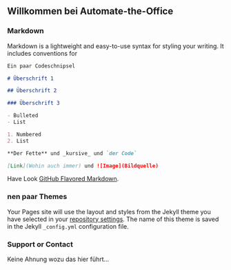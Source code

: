 ## Willkommen bei Automate-the-Office

### Markdown

Markdown is a lightweight and easy-to-use syntax for styling your writing. It includes conventions for

```markdown
Ein paar Codeschnipsel

# Überschrift 1

## Überschrift 2

### Überschrift 3 

- Bulleted
- List

1. Numbered
2. List

**Der Fette** und _kursive_ und `der Code` 

[Link](Wohin auch immer) und ![Image](Bildquelle)
```

Have Look [GitHub Flavored Markdown](https://guides.github.com/features/mastering-markdown/).

### nen paar Themes

Your Pages site will use the layout and styles from the Jekyll theme you have selected in your [repository settings](https://github.com/Quaquaro/Pages/settings). The name of this theme is saved in the Jekyll `_config.yml` configuration file.

### Support or Contact

Keine Ahnung wozu das hier führt...
